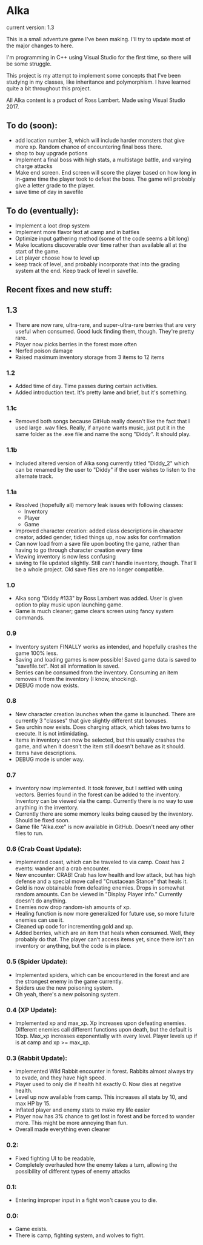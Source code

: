 # Alka

current version: 1.3

This is a small adventure game I've been making. I'll try to update most of the major changes to here.

I'm programming in C++ using Visual Studio for the first time, so there will be some struggle.

This project is my attempt to implement some concepts that I've been studying in my classes, like inheritance and polymorphism. I have learned quite a bit throughout this project.

All Alka content is a product of Ross Lambert. Made using Visual Studio 2017.

## To do (soon): ##
* add location number 3, which will include harder monsters that give more xp. Random chance of encountering final boss there.
* shop to buy upgrade potions
* Implement a final boss with high stats, a multistage battle, and varying charge attacks
* Make end screen. End screen will score the player based on how long in in-game time the player took to defeat the boss. The game will probably give a letter grade to the player.
* save time of day in savefile

## To do (eventually): ##
* Implement a loot drop system
* Implement more flavor text at camp and in battles
* Optimize input gathering method (some of the code seems a bit long)
* Make locations discoverable over time rather than available all at the start of the game.
* Let player choose how to level up
* keep track of level, and probably incorporate that into the grading system at the end. Keep track of level in savefile.

## Recent fixes and new stuff: ##
## 1.3
* There are now rare, ultra-rare, and super-ultra-rare berries that are very useful when consumed. Good luck finding them, though. They're pretty rare.
* Player now picks berries in the forest more often
* Nerfed poison damage
* Raised maximum inventory storage from 3 items to 12 items

### 1.2
* Added time of day. Time passes during certain activities.
* Added introduction text. It's pretty lame and brief, but it's something.

### 1.1c
* Removed both songs because GitHub really doesn't like the fact that I used large .wav files. Really, if anyone wants music, just put it in the same folder as the .exe file and name the song "Diddy". It should play.

### 1.1b
* Included altered version of Alka song currently titled "Diddy_2" which can be renamed by the user to "Diddy" if the user wishes to listen to the alternate track.

### 1.1a
* Resolved (hopefully all) memory leak issues with following classes:
  * Inventory
  * Player
  * Game
* Improved character creation: added class descriptions in character creator, added gender, tidied things up, now asks for confirmation
* Can now load from a save file upon booting the game, rather than having to go through character creation every time
* Viewing inventory is now less confusing
* saving to file updated slightly. Still can't handle inventory, though. That'll be a whole project. Old save files are no longer compatible.

### 1.0
* Alka song "Diddy \#133" by Ross Lambert was added. User is given option to play music upon launching game.
* Game is much cleaner; game clears screen using fancy system commands.

### 0.9
* Inventory system FINALLY works as intended, and hopefully crashes the game 100% less.
* Saving and loading games is now possible! Saved game data is saved to "savefile.txt". Not all information is saved.
* Berries can be consumed from the inventory. Consuming an item removes it from the inventory (I know, shocking).
* DEBUG mode now exists.

### 0.8
* New character creation launches when the game is launched. There are currently 3 "classes" that give slightly different stat bonuses.
* Sea urchin now exists. Does charging attack, which takes two turns to execute. It is not intimidating.
* Items in inventory can now be selected, but this usually crashes the game, and when it doesn't the item still doesn't behave as it should.
* Items have descriptions.
* DEBUG mode is under way.

### 0.7
* Inventory now implemented. It took forever, but I settled with using vectors. Berries found in the forest can be added to the inventory. Inventory can be viewed via the camp. Currently there is no way to use anything in the inventory.
* Currently there are some memory leaks being caused by the inventory. Should be fixed soon.
* Game file "Alka.exe" is now available in GitHub. Doesn't need any other files to run.

### 0.6 (Crab Coast Update):
* Implemented coast, which can be traveled to via camp. Coast has 2 events: wander and a crab encounter.
* New encounter: CRAB! Crab has low health and low attack, but has high defense and a special move called "Crustacean Stance" that heals it.
* Gold is now obtainable from defeating enemies. Drops in somewhat random amounts. Can be viewed in "Display Player info." Currently doesn't do anything.
* Enemies now drop random-ish amounts of xp.
* Healing function is now more generalized for future use, so more future enemies can use it.
* Cleaned up code for incrementing gold and xp.
* Added berries, which are an item that heals when consumed. Well, they probably do that. The player can't access items yet, since there isn't an inventory or anything, but the code is in place.

### 0.5 (Spider Update):
* Implemented spiders, which can be encountered in the forest and are the strongest enemy in the game currently.
* Spiders use the new poisoning system.
* Oh yeah, there's a new poisoning system.

### 0.4 (XP Update):
* Implemented xp and max_xp. Xp increases upon defeating enemies. Different enemies call different functions upon death, but the default is 10xp. Max_xp increases exponentially with every level. Player levels up if is at camp and xp >= max_xp.

### 0.3 (Rabbit Update):
* Implemented Wild Rabbit encounter in forest. Rabbits almost always try to evade, and they have high speed.
* Player used to only die if health hit exactly 0. Now dies at negative health.
* Level up now available from camp. This increases all stats by 10, and max HP by 15.
* Inflated player and enemy stats to make my life easier
* Player now has 3% chance to get lost in forest and be forced to wander more. This might be more annoying than fun.
* Overall made everything even cleaner

### 0.2:
* Fixed fighting UI to be readable,
* Completely overhauled how the enemy takes a turn, allowing the possibility of different types of enemy attacks

### 0.1:
* Entering improper input in a fight won't cause you to die.

### 0.0:
* Game exists.
* There is camp, fighting system, and wolves to fight.
